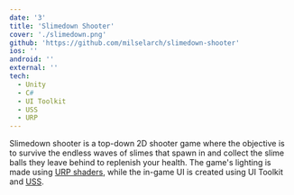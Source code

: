 ```yaml
---
date: '3'
title: 'Slimedown Shooter'
cover: './slimedown.png'
github: 'https://github.com/milselarch/slimedown-shooter'
ios: ''
android: ''
external: ''
tech:
  - Unity
  - C#
  - UI Toolkit
  - USS
  - URP
---
```


Slimedown shooter is a top-down 2D shooter game where the objective is
to survive the endless waves of slimes that spawn in and collect the slime balls
they leave behind to replenish your health. The game's lighting is made using
[URP shaders](https://docs.unity3d.com/Packages/com.unity.render-pipelines.universal@7.1/manual/shaders-in-universalrp.html),
while the in-game UI is created using UI Toolkit and
[USS](https://docs.unity3d.com/Manual/UIE-USS.html).
